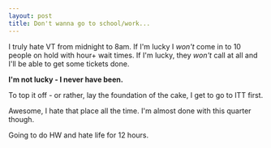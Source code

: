```yaml
---
layout: post
title: Don't wanna go to school/work...
---
```


I truly hate VT from midnight to 8am. If I'm lucky I _won't_ come in to 10
people on hold with hour+ wait times. If I'm lucky, they _won't_ call at all
and I'll be able to get some tickets done.

**I'm not lucky - I never have been.**

To top it off - or rather, lay the foundation of the cake, I get to go to ITT
first.

Awesome, I hate that place all the time. I'm almost done with this quarter
though.

Going to do HW and hate life for 12 hours.
